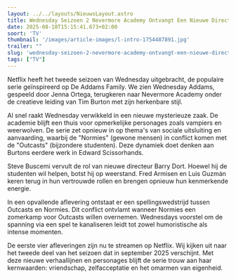 ```yaml
---
layout: ../../layouts/NieuwsLayout.astro
title: Wednesday Seizoen 2 Nevermore Academy Ontvangt Een Nieuwe Directeur
date: 2025-08-10T15:15:41.673+02:00
soort: 'TV'
thumbnail: '/images/article-images/l-intro-1754487891.jpg'
trailer: ""
slug: 'wednesday-seizoen-2-nevermore-academy-ontvangt-een-nieuwe-directeur'
tags: ["TV"]
---
```


Netflix heeft het tweede seizoen van Wednesday uitgebracht, de populaire serie
geïnspireerd op De Addams Family. We zien Wednesday Addams, gespeeld door Jenna
Ortega, terugkeren naar Nevermore Academy onder de creatieve leiding van Tim
Burton met zijn herkenbare stijl.

Al snel raakt Wednesday verwikkeld in een nieuwe mysterieuze zaak. De academie
blijft een thuis voor opmerkelijke personages zoals vampiers en weerwolven. De
serie zet opnieuw in op thema's van sociale uitsluiting en aanvaarding, waarbij
de "Normies" (gewone mensen) in conflict komen met de "Outcasts" (bijzondere
studenten). Deze dynamiek doet denken aan Burtons eerdere werk in Edward
Scissorhands.

Steve Buscemi vervult de rol van nieuwe directeur Barry Dort. Hoewel hij de
studenten wil helpen, botst hij op weerstand. Fred Armisen en Luis Guzmán keren
terug in hun vertrouwde rollen en brengen opnieuw hun kenmerkende energie.

In een opvallende aflevering ontstaat er een spellingswedstrijd tussen Outcasts
en Normies. Dit conflict ontvlamt wanneer Normies een zomerkamp voor Outcasts
willen overnemen. Wednesdays voorstel om de spanning via een spel te kanaliseren
leidt tot zowel humoristische als intense momenten.

De eerste vier afleveringen zijn nu te streamen op Netflix. Wij kijken uit naar
het tweede deel van het seizoen dat in september 2025 verschijnt. Met deze
nieuwe verhaallijnen en personages blijft de serie trouw aan haar kernwaarden:
vriendschap, zelfacceptatie en het omarmen van eigenheid.